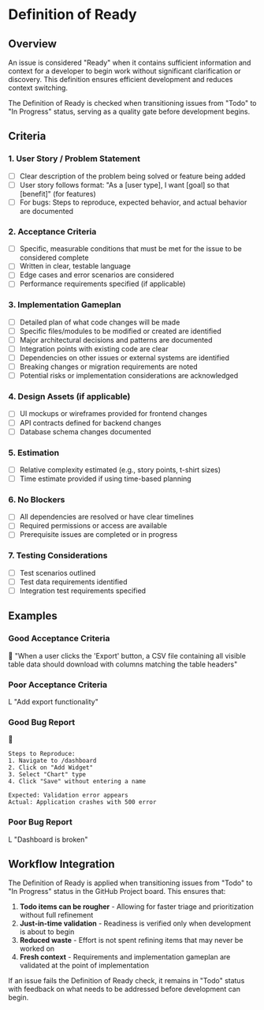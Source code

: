 # Definition of Ready

## Overview

An issue is considered "Ready" when it contains sufficient information and context for a developer to begin work without significant clarification or discovery. This definition ensures efficient development and reduces context switching.

The Definition of Ready is checked when transitioning issues from "Todo" to "In Progress" status, serving as a quality gate before development begins.

## Criteria

### 1. User Story / Problem Statement
- [ ] Clear description of the problem being solved or feature being added
- [ ] User story follows format: "As a [user type], I want [goal] so that [benefit]" (for features)
- [ ] For bugs: Steps to reproduce, expected behavior, and actual behavior are documented

### 2. Acceptance Criteria
- [ ] Specific, measurable conditions that must be met for the issue to be considered complete
- [ ] Written in clear, testable language
- [ ] Edge cases and error scenarios are considered
- [ ] Performance requirements specified (if applicable)

### 3. Implementation Gameplan
- [ ] Detailed plan of what code changes will be made
- [ ] Specific files/modules to be modified or created are identified
- [ ] Major architectural decisions and patterns are documented
- [ ] Integration points with existing code are clear
- [ ] Dependencies on other issues or external systems are identified
- [ ] Breaking changes or migration requirements are noted
- [ ] Potential risks or implementation considerations are acknowledged

### 4. Design Assets (if applicable)
- [ ] UI mockups or wireframes provided for frontend changes
- [ ] API contracts defined for backend changes
- [ ] Database schema changes documented

### 5. Estimation
- [ ] Relative complexity estimated (e.g., story points, t-shirt sizes)
- [ ] Time estimate provided if using time-based planning

### 6. No Blockers
- [ ] All dependencies are resolved or have clear timelines
- [ ] Required permissions or access are available
- [ ] Prerequisite issues are completed or in progress

### 7. Testing Considerations
- [ ] Test scenarios outlined
- [ ] Test data requirements identified
- [ ] Integration test requirements specified

## Examples

### Good Acceptance Criteria
 "When a user clicks the 'Export' button, a CSV file containing all visible table data should download with columns matching the table headers"

### Poor Acceptance Criteria
L "Add export functionality"

### Good Bug Report
 
```
Steps to Reproduce:
1. Navigate to /dashboard
2. Click on "Add Widget"
3. Select "Chart" type
4. Click "Save" without entering a name

Expected: Validation error appears
Actual: Application crashes with 500 error
```

### Poor Bug Report
L "Dashboard is broken"

## Workflow Integration

The Definition of Ready is applied when transitioning issues from "Todo" to "In Progress" status in the GitHub Project board. This ensures that:

1. **Todo items can be rougher** - Allowing for faster triage and prioritization without full refinement
2. **Just-in-time validation** - Readiness is verified only when development is about to begin
3. **Reduced waste** - Effort is not spent refining items that may never be worked on
4. **Fresh context** - Requirements and implementation gameplan are validated at the point of implementation

If an issue fails the Definition of Ready check, it remains in "Todo" status with feedback on what needs to be addressed before development can begin.
